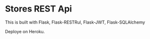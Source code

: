 # Stores REST Api

This is built with Flask, Flask-RESTRul, Flask-JWT, Flask-SQLAlchemy

Deploye on Heroku.
